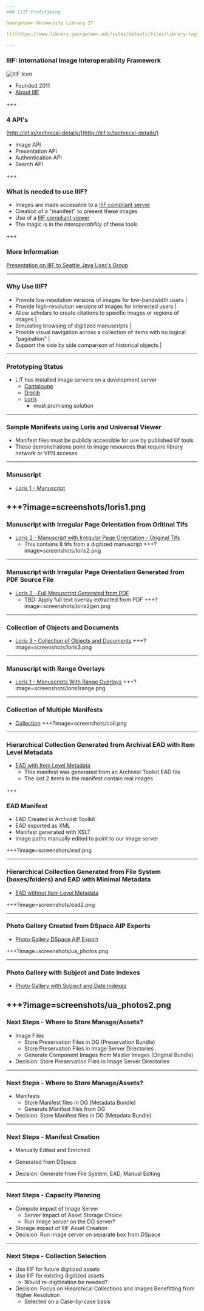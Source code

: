 ```yaml
---
### IIIF Prototyping

Georgetown University Library IT

![](https://www.library.georgetown.edu/sites/default/files/library-logo.png)

---
```


### IIIF: International Image Interoperability Framework

![IIIF Icon](https://upload.wikimedia.org/wikipedia/commons/e/e8/International_Image_Interoperability_Framework_logo.png)
- Founded 2011
- [About IIIF](http://iiif.io/about/)

+++

### 4 API's

[http://iiif.io/technical-details/](http://iiif.io/technical-details/)

- Image API
- Presentation API
- Authentication API
- Search API

+++

### What is needed to use IIIF?

- Images are made accessible to a [IIIF compliant server](http://iiif.io/apps-demos/#image-servers)
- Creation of a "manifest" to present these images
- Use of a [IIIF compliant viewer](http://iiif.io/apps-demos/#image-viewing-clients)
- The magic is in the *interoperability* of these tools

+++ 

### More Information

[Presentation on IIIF to Seattle Java User's Group](https://github.com/terrywbrady/iiif-seajug/blob/master/README.md)

---  

### Why Use IIIF?

- Provide low-resolution versions of images for low-bandwidth users |
- Provide high-resolution versions of images for interested users |
- Allow scholars to create citations to specific images or regions of images |
- Simulating browsing of digitized manuscripts |
- Provide visual navigation across a collection of items with no logical "pagination" |
- Support the side by side comparison of historical objects |

---

### Prototyping Status

- LIT has installed image servers on a development server
  - [Cantaloupe](https://medusa-project.github.io/cantaloupe/)
  - [Digilib](http://digilib.sourceforge.net/iiif-api.html)
  - [Loris](https://github.com/loris-imageserver/loris)
    - most promising solution
  
--- 

### Sample Manifests using Loris and Universal Viewer
- Manifest files must be publicly accessible for use by published iiif tools
- These demonstrations point to image resources that require library network or VPN accesss

---

### Manuscript
- [Loris 1 - Manuscript](http://universalviewer.io/uv.html?manifest=https://raw.githubusercontent.com/Georgetown-University-Libraries/testManifests/master/loris1.json)

+++?image=screenshots/loris1.png
---

### Manuscript with Irregular Page Orientation from Oritinal Tifs
- [Loris 2 - Manuscript with Irregular Page Orientation - Original Tifs](http://universalviewer.io/uv.html?manifest=https://raw.githubusercontent.com/Georgetown-University-Libraries/testManifests/master/loris2.json)
  - This contains 8 tifs from a digitized manuscript
+++?image=screenshots/loris2.png

---

### Manuscript with Irregular Page Orientation Generated from PDF Source File
- [Loris 2 - Full Manuscript Generated from PDF](http://universalviewer.io/uv.html?manifest=https://raw.githubusercontent.com/Georgetown-University-Libraries/testManifests/master/burst1.json)  
  - TBD: Apply full text overlay extracted from PDF
+++?image=screenshots/loris2gen.png

---

### Collection of Objects and Documents
  
- [Loris 3 - Collection of Objects and Documents](http://universalviewer.io/uv.html?manifest=https://raw.githubusercontent.com/Georgetown-University-Libraries/testManifests/master/loris3.json)
+++?image=screenshots/loris3.png

---

### Manuscript with Range Overlays
- [Loris 1 - Manuscripts With Range Overlays](http://universalviewer.io/uv.html?manifest=https://raw.githubusercontent.com/Georgetown-University-Libraries/testManifests/master/loris1seq.json)
+++?image=screenshots/loris1range.png

---

### Collection of Multiple Manifests

- [Collection](http://universalviewer.io/uv.html?manifest=https://raw.githubusercontent.com/Georgetown-University-Libraries/testManifests/master/collection.json)
+++?image=screenshots/coll.png

---

### Hierarchical Collection Generated from Archival EAD with Item Level Metadata

- [EAD with Item Level Metadata](http://universalviewer.io/uv.html?manifest=https://raw.githubusercontent.com/Georgetown-University-Libraries/testManifests/master/ead.json)
  - This manifest was generated from an Archivist Toolkit EAD file
  - The last 2 items in the manifest contain real images
  
+++

### EAD Manifest
- EAD Created in Archivist Toolkit
- EAD exported as XML
- Manifest generated with XSLT
- Image paths manually edited to point to our image server
  
+++?image=screenshots/ead.png

---

### Hierarchical Collection Generated from File System (boxes/folders) and EAD with Minimal Metadata
- [EAD without Item Level Metadata](http://universalviewer.io/uv.html?manifest=https://raw.githubusercontent.com/Georgetown-University-Libraries/testManifests/master/ead2.json)

+++?image=screenshots/ead2.png

---

### Photo Gallery Created from DSpace AIP Exports
- [Photo Gallery DSpace AIP Export](http://universalviewer.io/uv.html?manifest=https://raw.githubusercontent.com/Georgetown-University-Libraries/testManifests/master/ua_photos.json)

+++?image=screenshots/ua_photos.png

---

### Photo Gallery with Subject and Date Indexes
- [Photo Gallery with Subject and Date Indexes](http://universalviewer.io/uv.html?manifest=https://raw.githubusercontent.com/Georgetown-University-Libraries/testManifests/master/ua_photos2.json)

+++?image=screenshots/ua_photos2.png
---

### Next Steps - Where to Store Manage/Assets?

- Image Files
  -  Store Preservation Files in DG (Preservation Bundle)
  -  Store Preservation Files in Image Server Directories
  -  Generate Component Images from Master Images (Original Bundle)
- Decision: Store Preservation Files in Image Server Directories <!-- .element: class="red"-->

---

### Next Steps - Where to Store Manage/Assets?

- Manifests
  - Store Manifest files in DG (Metadata Bundle)
  - Generate Manifest files from DG
- Decision: Store Manifest files in DG (Metadata Bundle) <!-- .element: class="red"-->
---

### Next Steps - Manifest Creation

- Manually Edited and Enriched
- Generated from DSpace

- Decision: Generate from File System, EAD, Manual Editing <!-- .element: class="red"-->
---

### Next Steps - Capacity Planning

- Compute impact of Image Server
  - Server Impact of Asset Storage Choice
  - Run image server on the DG server?
- Storage impact of IIIF Asset Creation
- Decision: Run image server on separate box from DSpace <!-- .element: class="red"-->

---

### Next Steps - Collection Selection

- Use IIIF for future digitized assets
- Use IIIF for existing digitized assets
  - Would re-digitization be needed?
- Decision: Focus on Hiearchical Collections and Images Benefitting from Higher Resolution <!-- .element: class="red"-->
  - Selected on a Case-by-case basis
